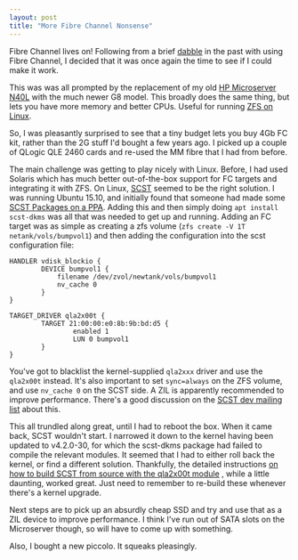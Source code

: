 ```yaml
---
layout: post
title: "More Fibre Channel Nonsense"
---
```

Fibre Channel lives on! Following from a brief [dabble](/2011/02/10/disks-solaris-zfs-fibre-channel-comstar-crumpets-and-butter/) in the past with using Fibre Channel, I decided that it was once again the time to see if I could make it work.

This was was all prompted by the replacement of my old [HP Microserver N40L](http://n40l.wikia.com/wiki/HP_MicroServer_N40L_Wiki) with the much newer G8 model. This broadly does the same thing, but lets you have more memory and better CPUs. Useful for running [ZFS on Linux](http://zfsonlinux.org/). 

So, I was pleasantly surprised to see that a tiny budget lets you buy 4Gb FC kit, rather than the 2G stuff I'd bought a few years ago. I picked up a couple of QLogic QLE 2460 cards and re-used the MM fibre that I had from before.

The main challenge was getting to play nicely with Linux. Before, I had used Solaris which has much better out-of-the-box support for FC targets and integrating it with ZFS. On Linux, [SCST](http://scst.sourceforge.net/) seemed to be the right solution. I was running Ubuntu 15.10, and initially found that someone had made some [SCST Packages on a PPA](https://launchpad.net/~scst/+archive/ubuntu/3.1.x). Adding this and then simply doing `apt install scst-dkms` was all that was needed to get up and running. Adding an FC target was as simple as creating a zfs volume (`zfs create -V 1T netank/vols/bumpvol1`) and then adding the configuration into the scst configuration file:

    HANDLER vdisk_blockio {
            DEVICE bumpvol1 {
                filename /dev/zvol/newtank/vols/bumpvol1
                nv_cache 0
            }
    }

    TARGET_DRIVER qla2x00t {
            TARGET 21:00:00:e0:8b:9b:bd:d5 {
                    enabled 1
                    LUN 0 bumpvol1
            }
    }

You've got to blacklist the kernel-supplied `qla2xxx` driver and use the `qla2x00t` instead. It's also important to set `sync=always` on the ZFS volume, and use `nv_cache 0` on the SCST side. A ZIL is apparently recommended to improve performance. There's a good discussion on the [SCST dev mailing list](https://sourceforge.net/p/scst/mailman/scst-devel/thread/53110470.7030106@vlnb.net/) about this.

This all trundled along great, until I had to reboot the box. When it came back, SCST wouldn't start. I narrowed it down to the kernel having been updated to v4.2.0-30, for which the scst-dkms package had failed to compile the relevant modules. It seemed that I had to either roll back the kernel, or find a different solution. Thankfully, the detailed instructions [on how to build SCST from source with the qla2x00t module](http://scst.sourceforge.net/qla2x00t-howto.html) , while a little daunting, worked great. Just need to remember to re-build these whenever there's a kernel upgrade.

Next steps are to pick up an absurdly cheap SSD and try and use that as a ZIL device to improve performance. I think I've run out of SATA slots on the Microserver though, so will have to come up with something.

Also, I bought a new piccolo. It squeaks pleasingly.